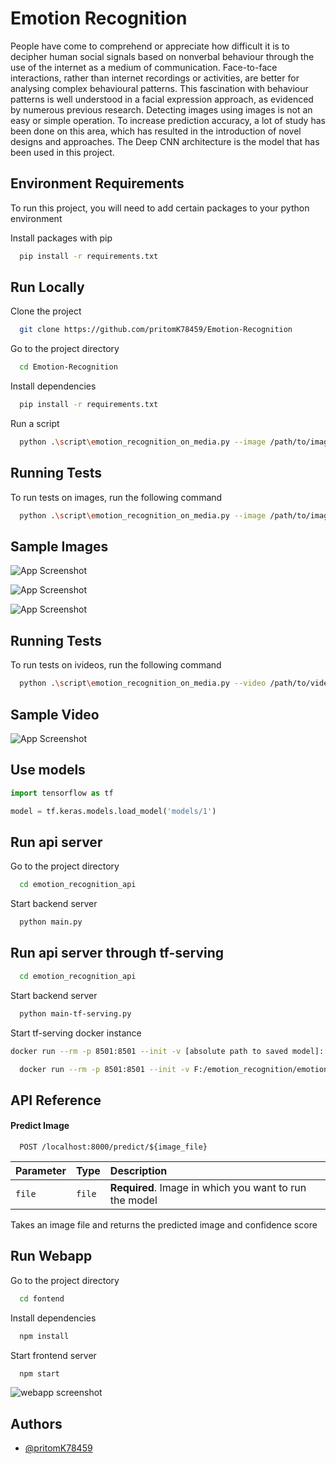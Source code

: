 
# Emotion Recognition

People have come to comprehend or appreciate how difficult it is to decipher human social signals based on nonverbal behaviour through the use of the internet as a medium of communication. Face-to-face interactions, rather than internet recordings or activities, are better for analysing complex behavioural patterns. This fascination with behaviour patterns is well understood in a facial expression approach, as evidenced by numerous previous research. Detecting images using images is not an easy or simple operation. To increase prediction accuracy, a lot of study has been done on this area, which has resulted in the introduction of novel designs and approaches. The Deep CNN architecture is the model that has been used in this project.



## Environment Requirements

To run this project, you will need to add certain packages to your python environment

Install packages with pip

```bash
  pip install -r requirements.txt
```




## Run Locally

Clone the project

```bash
  git clone https://github.com/pritomK78459/Emotion-Recognition
```

Go to the project directory

```bash
  cd Emotion-Recognition
```

Install dependencies

```bash
  pip install -r requirements.txt
```

Run a script

```bash
  python .\script\emotion_recognition_on_media.py --image /path/to/image
```


## Running Tests

To run tests on images, run the following command

```bash
  python .\script\emotion_recognition_on_media.py --image /path/to/image
```


## Sample Images

![App Screenshot](https://github.com/pritomK78459/Emotion-Recognition/blob/master/emotion_recognition_api/sample_images/happy.jpg)

![App Screenshot](https://raw.githubusercontent.com/pritomK78459/Emotion-Recognition/master/emotion_recognition_api/sample_images/surprise.jpg?token=GHSAT0AAAAAABR2MZDMJGAJ46VPHK6RH7PYYQURVZA)

![App Screenshot](https://raw.githubusercontent.com/pritomK78459/Emotion-Recognition/master/emotion_recognition_api/sample_images/fear.jpg?token=GHSAT0AAAAAABR2MZDMZV6DJ7WBP65FG6NOYQURWOQ)
## Running Tests

To run tests on ivideos, run the following command

```bash
  python .\script\emotion_recognition_on_media.py --video /path/to/video
```


## Sample Video

![App Screenshot](https://raw.githubusercontent.com/pritomK78459/Emotion-Recognition/master/emotion_recognition_api/sample_videos/result_video.gif?token=GHSAT0AAAAAABR2MZDMSQRWTHQNZQNT7PYAYQUSB2A)


## Use models

```Python
import tensorflow as tf

model = tf.keras.models.load_model('models/1')
```


## Run api server

Go to the project directory

```bash
  cd emotion_recognition_api
```

Start backend server

```bash
  python main.py
```

## Run api server through tf-serving

```bash
  cd emotion_recognition_api
```

Start backend server

```bash
  python main-tf-serving.py
```

Start tf-serving docker instance

```bash
docker run --rm -p 8501:8501 --init -v [absolute path to saved model]:[relative path to saved model] tensorflow/serving --model_name=[model name] --model_base_path=[path to model]
```

```bash
  docker run --rm -p 8501:8501 --init -v F:/emotion_recognition/emotion_recognition_api/models/1:/models/1 tensorflow/serving --model_name=emotion_recognition --model_base_path=/models/
```
## API Reference


#### Predict Image

```http
  POST /localhost:8000/predict/${image_file}
```

| Parameter | Type     | Description                       |
| :-------- | :------- | :-------------------------------- |
| `file`      | `file` | **Required**. Image in which you want to run the model |

Takes an image file and returns the predicted image and confidence score


## Run Webapp

Go to the project directory

```bash
  cd fontend
```

Install dependencies

```bash
  npm install
```

Start frontend server

```bash
  npm start
```

![webapp screenshot](https://raw.githubusercontent.com/pritomK78459/Emotion-Recognition/master/emotion_recognition_api/sample_images/webapp_screenshot.png?token=GHSAT0AAAAAABR2MZDN5XHZ275M7SWHKOLEYQUTAHQ)

## Authors

- [@pritomK78459](https://github.com/pritomK78459)

